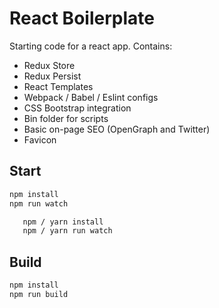 # React Boilerplate

Starting code for a react app. Contains:

- Redux Store
- Redux Persist
- React Templates
- Webpack / Babel / Eslint configs
- CSS Bootstrap integration
- Bin folder for scripts
- Basic on-page SEO (OpenGraph and Twitter)
- Favicon

## Start

```bash
npm install
npm run watch
```

```bat
   npm / yarn install 
   npm / yarn run watch 
```

## Build

```bash
npm install
npm run build
```
